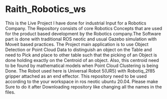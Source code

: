 # Raith_Robotics_ws
This is the Live Project I have done for industrial Input for a Robotics Company. The Repository consists of core Robotics Concepts that are used for the product based development by the Robotics company.The Software part is done with traditional ROS neotic and usual Gazebo simulation with Moveit based practices. 
The Project main application is to use Object Detection or Point Cloud Data to distinguish an object on the Table and need to Pick and place to other table such that the picking of an Object is done holding exactly on the Centroid of an object. 
Also, this centroid need to be found by mathematical models when Point Cloud Clustering is being Done. 
The Robot used here is Universal Robot 5(UR5) with Robotiq_2f85 gripper attached as an end effector.
This repository need to be used according to the your workspace in ros neotic ubuntu 20.04. Please make Sure to do it after Downloading repository like changing all the names in the files.
